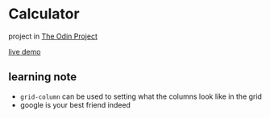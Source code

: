# Calculator

project in [The Odin Project](https://www.theodinproject.com/lessons/foundations-calculator)

[live demo](https://snow-ham1949.github.io/Calculator/)

## learning note

- `grid-column` can be used to setting what the columns look like in the grid
- google is your best friend indeed
